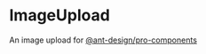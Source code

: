# ImageUpload

An image upload for [@ant-design/pro-components](https://pro-components.antdigital.dev/)
